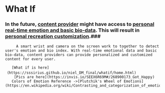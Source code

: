 # What If
### In the future, <u>content provider</u> might have access to <u>personal real-time emotion and basic bio-data</u>. This will result in <u>personal recreation customization</u>.###
         
         A smart wrist and camera on the screen work to together to detect user's emotion and bio index. With real-time emotional data and basic bio-data, content providers can provide personalized and customized content for every user.
         
       [What if is here]（https://sssirius.github.io/niel_DM_final/whatif/home.html)
        [Pics are here](https://invis.io/SEEX6R69M#/268900173_Got_Happy)
       Colors of Emotion Reference ->[Plutchik's Wheel of Emotions](https://en.wikipedia.org/wiki/Contrasting_and_categorization_of_emotions#Plutchik.27s_wheel_of_emotions)